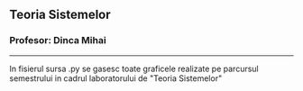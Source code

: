 ## Teoria Sistemelor
### Profesor: Dinca Mihai
--------
In fisierul sursa .py se gasesc toate graficele realizate pe parcursul semestrului in cadrul laboratorului de "Teoria Sistemelor"